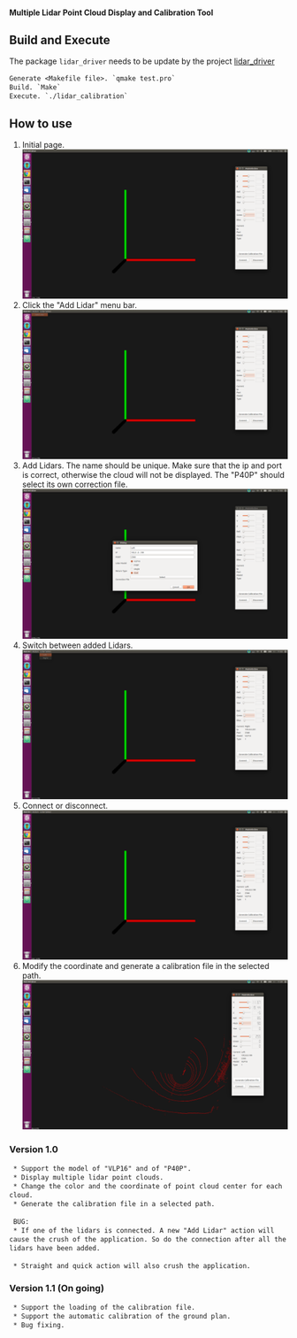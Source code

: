 #### Multiple Lidar Point Cloud Display and Calibration Tool

## Build and Execute

The package `lidar_driver` needs to be update by the project [lidar_driver](https://github.com/FengD/lidar_driver)


```
Generate <Makefile file>. `qmake test.pro`
Build. `Make`
Execute. `./lidar_calibration`
```

## How to use
1. Initial page.
![Image 1](images/1_initPage.png)
2. Click the "Add Lidar" menu bar.
![Image 2](images/2_addLidarAction.png)
3. Add Lidars. The name should be unique. Make sure that the ip and port is correct, otherwise the cloud will not be displayed. The "P40P" should select its own correction file.
![Image 3](images/3_addLidarDialog.png)
4. Switch between added Lidars.
![Image 4](images/4_addedLidarSelect.png)
5. Connect or disconnect.
![Image 5](images/5_connect.png)
6. Modify the coordinate and generate a calibration file in the selected path.
![Image 6](images/6_generateCalibrationFile.png)

### Version 1.0
```
 * Support the model of "VLP16" and of "P40P".
 * Display multiple lidar point clouds.
 * Change the color and the coordinate of point cloud center for each cloud.
 * Generate the calibration file in a selected path.

 BUG:
 * If one of the lidars is connected. A new "Add Lidar" action will cause the crush of the application. So do the connection after all the lidars have been added.

 * Straight and quick action will also crush the application.
```

### Version 1.1 (On going)
```
 * Support the loading of the calibration file.
 * Support the automatic calibration of the ground plan.
 * Bug fixing.
```

